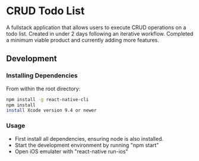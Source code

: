 # CRUD Todo List

A fullstack application that allows users to execute CRUD operations on a todo list. Created in under 2 days following an iterative workflow. Completed a minimum viable product and currently adding more features.

## Development
### Installing Dependencies

From within the root directory:

```sh
npm install -g react-native-cli
npm install
install Xcode version 9.4 or newer
```

### Usage

  - First install all dependencies, ensuring node is also installed.
  - Start the development environment by running "npm start"
  - Open iOS emulater with "react-native run-ios"
